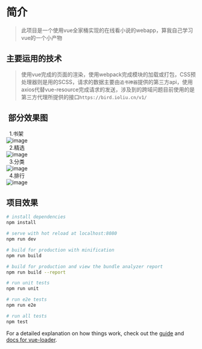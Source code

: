 # 简介

> 此项目是一个使用vue全家桶实现的在线看小说的webapp，算我自己学习vue的一个小产物

## 主要运用的技术
> 使用vue完成的页面的渲染，使用webpack完成模块的加载或打包，CSS预处理器则是用的SCSS，请求的数据主要由`追书神器`提供的第三方api，使用axios代替vue-resource完成请求的发送，涉及到的跨域问题目前使用的是第三方代理所提供的接口`https://bird.ioliu.cn/v1/` 

##  部分效果图
   1.书架 <br>
   ![image](https://github.com/zt14362/noval/blob/master/examples/Bookself.png) <br>
   2.精选 <br>
   ![image](https://github.com/zt14362/noval/blob/master/examples/Featured.png) <br>
   3.分类 <br>
   ![image](https://github.com/zt14362/noval/blob/master/examples/Cat.png) <br>
   4.排行 <br>
   ![image](https://github.com/zt14362/noval/blob/master/examples/Rank.png) <br>
   
## 项目效果

``` bash
# install dependencies
npm install

# serve with hot reload at localhost:8080
npm run dev

# build for production with minification
npm run build

# build for production and view the bundle analyzer report
npm run build --report

# run unit tests
npm run unit

# run e2e tests
npm run e2e

# run all tests
npm test
```

For a detailed explanation on how things work, check out the [guide](http://vuejs-templates.github.io/webpack/) and [docs for vue-loader](http://vuejs.github.io/vue-loader).
